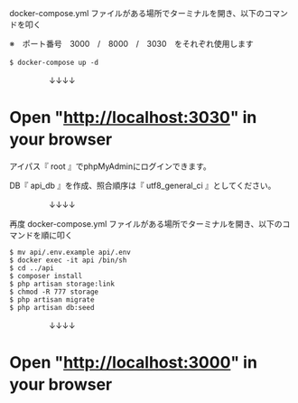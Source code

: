 docker-compose.yml ファイルがある場所でターミナルを開き、以下のコマンドを叩く　　

※　ポート番号　3000　/　8000　/　3030　をそれぞれ使用します
```
$ docker-compose up -d　
```
　　　　　↓↓↓↓
     
# Open "[http://localhost:3030](http://localhost:3030/)" in your browser　
アイパス『 root 』でphpMyAdminにログインできます。

DB『 api_db 』を作成、照合順序は『 utf8_general_ci 』としてください。

　　　　　↓↓↓↓　　
     
再度 docker-compose.yml ファイルがある場所でターミナルを開き、以下のコマンドを順に叩く

```
$ mv api/.env.example api/.env
$ docker exec -it api /bin/sh
$ cd ../api
$ composer install
$ php artisan storage:link
$ chmod -R 777 storage
$ php artisan migrate
$ php artisan db:seed
```

　　　　　↓↓↓↓
# Open "[http://localhost:3000](http://localhost:3000/)" in your browser　
